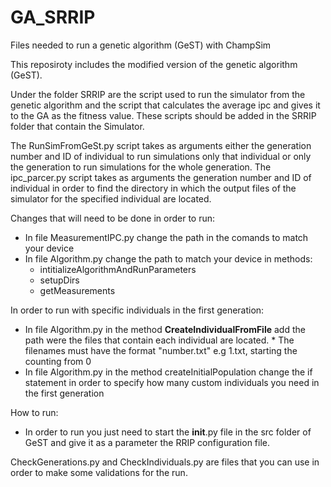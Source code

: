 # GA_SRRIP
Files needed to run a genetic algorithm (GeST) with ChampSim

This reposiroty includes the modified version of the genetic algorithm (GeST).


Under the folder SRRIP are the script used to run the simulator from the genetic algorithm and the script that calculates the average ipc and gives it to the GA as the fitness value.
These scripts should be added in the SRRIP folder that contain the Simulator.

The RunSimFromGeSt.py script takes as arguments either the generation number and ID of individual to run simulations only that individual or only the generation to run simulations for the whole generation.
The ipc_parcer.py script takes as arguments the generation number and ID of individual in order to find the directory in which the output files of the simulator for the specified individual are located.

Changes that will need to be done in order to run:
- In file MeasurementIPC.py change the path in the comands to match your device
- In file Algorithm.py change the path to match your device in methods:
  - intitializeAlgorithmAndRunParameters
  - setupDirs
  - getMeasurements
 
  
In order to run with specific individuals in the first generation:
- In file Algorithm.py in the method __CreateIndividualFromFile__ add the path were the files that contain each individual are located. * The filenames must have the format "number.txt" e.g 1.txt, starting the counting from 0
- In file Algorithm.py in the method createInitialPopulation change the if statement in order to specify how many custom individuals you need in the first generation


How to run:
- In order to run you just need to start the __init__.py file in the src folder of GeST and give it as a parameter the RRIP configuration file.


CheckGenerations.py and CheckIndividuals.py are files that you can use in order to make some validations for the run.
